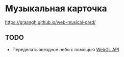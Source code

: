 # Музыкальная карточка 

https://graangh.github.io/web-musical-card/

## TODO

- Переделать звездное небо с помощью [WebGL API](https://developer.mozilla.org/en-US/docs/Web/API/WebGL_API)
